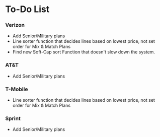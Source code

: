# To-Do List

### Verizon 
* Add Senior/Military plans
* Line sorter function that decides lines based on lowest price, not set order for Mix & Match Plans
* Find new Soft-Cap sort Function that doesn't slow down the system.

### AT&T
* Add Senior/Military plans

### T-Mobile 
* Line sorter function that decides lines based on lowest price, not set order for Mix & Match Plans

### Sprint
* Add Senior/Military plans